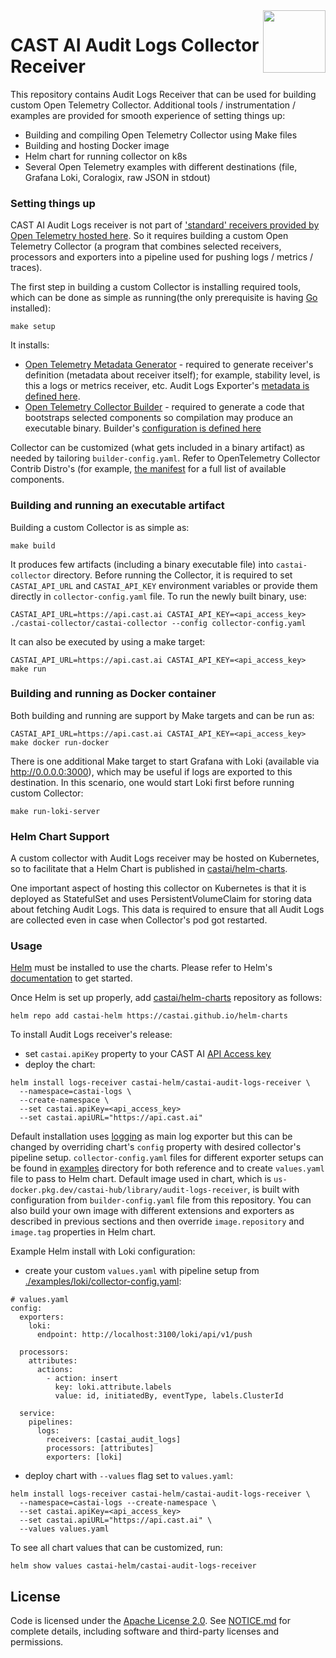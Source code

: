 <a href="https://cast.ai">
    <img src="https://cast.ai/wp-content/themes/cast/img/cast-logo-dark-blue.svg" align="right" height="100" />
</a>

CAST AI Audit Logs Collector Receiver
==================

This repository contains Audit Logs Receiver that can be used for building custom Open Telemetry Collector.
Additional tools / instrumentation / examples are provided for smooth experience of setting things up:
- Building and compiling Open Telemetry Collector using Make files
- Building and hosting Docker image
- Helm chart for running collector on k8s
- Several Open Telemetry examples with different destinations (file, Grafana Loki, Coralogix, raw JSON in stdout)


### Setting things up

CAST AI Audit Logs receiver is not part of ['standard' receivers provided by Open Telemetry hosted here](https://github.com/open-telemetry/opentelemetry-collector-contrib).
So it requires building a custom Open Telemetry Collector (a program that combines selected receivers, processors and exporters into a pipeline used for pushing logs / metrics / traces).

The first step in building a custom Collector is installing required tools, which can be done as simple as running(the only prerequisite is having [Go](https://golang.org/doc/install) installed):
```
make setup
```

It installs:
- [Open Telemetry Metadata Generator](https://github.com/open-telemetry/opentelemetry-collector-contrib/tree/main/cmd/mdatagen) -
  required to generate receiver's definition (metadata about receiver itself); for example, stability level, is this a logs or metrics receiver, etc. Audit Logs Exporter's [metadata is defined here](./auditlogsreceiver/metadata.yaml).
- [Open Telemetry Collector Builder](https://github.com/open-telemetry/opentelemetry-collector/tree/main/cmd/builder) -
  required to generate a code that bootstraps selected components so compilation may produce an executable binary. Builder's [configuration is defined here](./builder-config.yaml)

Collector can be customized (what gets included in a binary artifact) as needed by tailoring `builder-config.yaml`.
Refer to OpenTelemetry Collector Contrib Distro's (for example, [the manifest](https://github.com/open-telemetry/opentelemetry-collector-releases/blob/main/distributions/otelcol-contrib/manifest.yaml) for a full list of available components.

### Building and running an executable artifact

Building a custom Collector is as simple as:
```
make build
```

It produces few artifacts (including a binary executable file) into `castai-collector` directory.
Before running the Collector, it is required to set `CASTAI_API_URL` and `CASTAI_API_KEY` environment variables or provide them directly in `collector-config.yaml` file.
To run the newly built binary, use:
```
CASTAI_API_URL=https://api.cast.ai CASTAI_API_KEY=<api_access_key> ./castai-collector/castai-collector --config collector-config.yaml
```

It can also be executed by using a make target:
```
CASTAI_API_URL=https://api.cast.ai CASTAI_API_KEY=<api_access_key> make run
```

### Building and running as Docker container
Both building and running are support by Make targets and can be run as:
```
CASTAI_API_URL=https://api.cast.ai CASTAI_API_KEY=<api_access_key> make docker run-docker
```

There is one additional Make target to start Grafana with Loki (available via http://0.0.0.0:3000),
which may be useful if logs are exported to this destination.
In this scenario, one would start Loki first before running custom Collector:
```
make run-loki-server
```

### Helm Chart Support
A custom collector with Audit Logs receiver may be hosted on Kubernetes,
so to facilitate that a Helm Chart is published in [castai/helm-charts](https://github.com/castai/helm-charts).

One important aspect of hosting this collector on Kubernetes is that it is deployed as StatefulSet and uses PersistentVolumeClaim for storing data about fetching Audit Logs.
This data is required to ensure that all Audit Logs are collected even in case when Collector's pod got restarted.

### Usage
[Helm](https://helm.sh) must be installed to use the charts.
Please refer to Helm's [documentation](https://helm.sh/docs/) to get started.

Once Helm is set up properly, add [castai/helm-charts](https://github.com/castai/helm-charts) repository as follows:

```console
helm repo add castai-helm https://castai.github.io/helm-charts
```
To install Audit Logs receiver's release:
  * set `castai.apiKey` property to your CAST AI [API Access key](https://docs.cast.ai/docs/authentication#obtaining-api-access-key)
  * deploy the chart:
```shell
helm install logs-receiver castai-helm/castai-audit-logs-receiver \ 
  --namespace=castai-logs \
  --create-namespace \ 
  --set castai.apiKey=<api_access_key>
  --set castai.apiURL="https://api.cast.ai"
```
Default installation uses [logging](https://github.com/open-telemetry/opentelemetry-collector/tree/main/exporter/loggingexporter) as main log exporter but this can be changed by overriding chart's `config` property with desired collector's pipeline setup.  `collector-config.yaml` files for different exporter setups can be found in [examples](./examples/) directory for both reference and to create `values.yaml` file to pass to Helm chart.
Default image used in chart, which is `us-docker.pkg.dev/castai-hub/library/audit-logs-receiver`, is built with configuration from `builder-config.yaml` file from this repository. You can also build your own image with different extensions and exporters as described in previous sections and then override `image.repository` and `image.tag` properties in Helm chart.

Example Helm install with Loki configuration:
  * create your custom `values.yaml` with pipeline setup from [./examples/loki/collector-config.yaml](./examples/loki/collector-config.yaml):  
```shell
# values.yaml
config:
  exporters:
    loki:
      endpoint: http://localhost:3100/loki/api/v1/push

  processors:
    attributes: 
      actions:
        - action: insert
          key: loki.attribute.labels
          value: id, initiatedBy, eventType, labels.ClusterId

  service:
    pipelines:
      logs:
        receivers: [castai_audit_logs]
        processors: [attributes]
        exporters: [loki]
```
* deploy chart with `--values` flag set to `values.yaml`:
```shell
helm install logs-receiver castai-helm/castai-audit-logs-receiver \
  --namespace=castai-logs --create-namespace \
  --set castai.apiKey=<api_access_key>
  --set castai.apiURL="https://api.cast.ai" \
  --values values.yaml
```

To see all chart values that can be customized, run:
```shell
helm show values castai-helm/castai-audit-logs-receiver
```

## License

Code is licensed under the [Apache License 2.0](LICENSE). See [NOTICE.md](NOTICE.md) for complete details, including software and third-party licenses and permissions.
